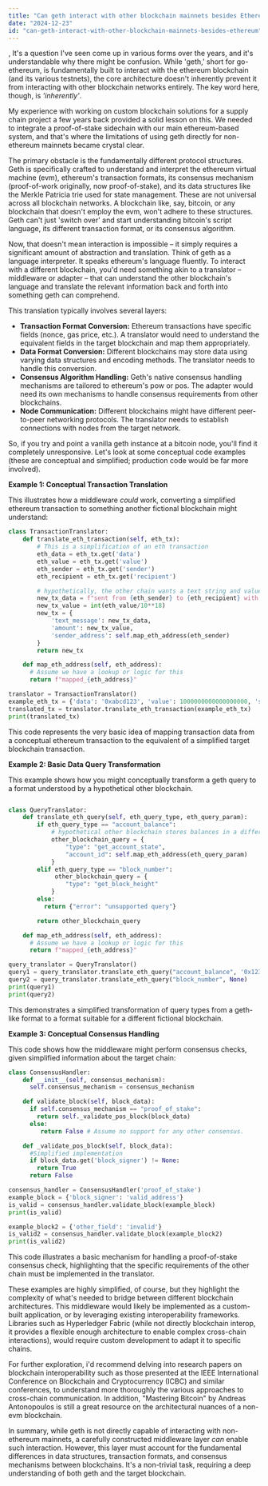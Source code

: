 ```yaml
---
title: "Can geth interact with other blockchain mainnets besides Ethereum?"
date: "2024-12-23"
id: "can-geth-interact-with-other-blockchain-mainnets-besides-ethereum"
---
```


,  It's a question I've seen come up in various forms over the years, and it's understandable why there might be confusion. While 'geth,' short for go-ethereum, is fundamentally built to interact with the ethereum blockchain (and its various testnets), the core architecture doesn't inherently prevent it from interacting with other blockchain networks entirely. The key word here, though, is *'inherently'*.

My experience with working on custom blockchain solutions for a supply chain project a few years back provided a solid lesson on this. We needed to integrate a proof-of-stake sidechain with our main ethereum-based system, and that's where the limitations of using geth directly for non-ethereum mainnets became crystal clear.

The primary obstacle is the fundamentally different protocol structures. Geth is specifically crafted to understand and interpret the ethereum virtual machine (evm), ethereum's transaction formats, its consensus mechanism (proof-of-work originally, now proof-of-stake), and its data structures like the Merkle Patricia trie used for state management. These are not universal across all blockchain networks. A blockchain like, say, bitcoin, or any blockchain that doesn't employ the evm, won't adhere to these structures. Geth can't just 'switch over' and start understanding bitcoin's script language, its different transaction format, or its consensus algorithm.

Now, that doesn't mean interaction is impossible – it simply requires a significant amount of abstraction and translation. Think of geth as a language interpreter. It speaks ethereum's language fluently. To interact with a different blockchain, you'd need something akin to a translator – middleware or adapter – that can understand the other blockchain's language and translate the relevant information back and forth into something geth can comprehend.

This translation typically involves several layers:

*   **Transaction Format Conversion:** Ethereum transactions have specific fields (nonce, gas price, etc.). A translator would need to understand the equivalent fields in the target blockchain and map them appropriately.
*   **Data Format Conversion:** Different blockchains may store data using varying data structures and encoding methods. The translator needs to handle this conversion.
*   **Consensus Algorithm Handling:** Geth's native consensus handling mechanisms are tailored to ethereum's pow or pos. The adapter would need its own mechanisms to handle consensus requirements from other blockchains.
*   **Node Communication:** Different blockchains might have different peer-to-peer networking protocols. The translator needs to establish connections with nodes from the target network.

So, if you try and point a vanilla geth instance at a bitcoin node, you'll find it completely unresponsive. Let's look at some conceptual code examples (these are conceptual and simplified; production code would be far more involved).

**Example 1: Conceptual Transaction Translation**

This illustrates how a middleware *could* work, converting a simplified ethereum transaction to something another fictional blockchain might understand:

```python
class TransactionTranslator:
    def translate_eth_transaction(self, eth_tx):
        # This is a simplification of an eth transaction
        eth_data = eth_tx.get('data')
        eth_value = eth_tx.get('value')
        eth_sender = eth_tx.get('sender')
        eth_recipient = eth_tx.get('recipient')

        # hypothetically, the other chain wants a text string and value in whole units
        new_tx_data = f"sent from {eth_sender} to {eth_recipient} with payload {eth_data}"
        new_tx_value = int(eth_value/10**18)
        new_tx = {
            'text_message': new_tx_data,
            'amount': new_tx_value,
            'sender_address': self.map_eth_address(eth_sender)
        }
        return new_tx

    def map_eth_address(self, eth_address):
      # Assume we have a lookup or logic for this
      return f"mapped_{eth_address}"

translator = TransactionTranslator()
example_eth_tx = {'data': '0xabcd123', 'value': 1000000000000000000, 'sender': '0x123...', 'recipient': '0x456...'}
translated_tx = translator.translate_eth_transaction(example_eth_tx)
print(translated_tx)
```

This code represents the very basic idea of mapping transaction data from a conceptual ethereum transaction to the equivalent of a simplified target blockchain transaction.

**Example 2: Basic Data Query Transformation**

This example shows how you might conceptually transform a geth query to a format understood by a hypothetical other blockchain.

```python

class QueryTranslator:
    def translate_eth_query(self, eth_query_type, eth_query_param):
        if eth_query_type == "account_balance":
            # hypothetical other blockchain stores balances in a different way
            other_blockchain_query = {
                "type": "get_account_state",
                "account_id": self.map_eth_address(eth_query_param)
            }
        elif eth_query_type == "block_number":
             other_blockchain_query = {
                "type": "get_block_height"
            }
        else:
          return {"error": "unsupported query"}

        return other_blockchain_query

    def map_eth_address(self, eth_address):
      # Assume we have a lookup or logic for this
      return f"mapped_{eth_address}"

query_translator = QueryTranslator()
query1 = query_translator.translate_eth_query("account_balance", '0x123...')
query2 = query_translator.translate_eth_query("block_number", None)
print(query1)
print(query2)
```

This demonstrates a simplified transformation of query types from a geth-like format to a format suitable for a different fictional blockchain.

**Example 3: Conceptual Consensus Handling**

This code shows how the middleware might perform consensus checks, given simplified information about the target chain:

```python
class ConsensusHandler:
    def __init__(self, consensus_mechanism):
      self.consensus_mechanism = consensus_mechanism

    def validate_block(self, block_data):
      if self.consensus_mechanism == "proof_of_stake":
        return self._validate_pos_block(block_data)
      else:
         return False # Assume no support for any other consensus.

    def _validate_pos_block(self, block_data):
      #Simplified implementation
      if block_data.get('block_signer') != None:
        return True
      return False

consensus_handler = ConsensusHandler('proof_of_stake')
example_block = {'block_signer': 'valid_address'}
is_valid = consensus_handler.validate_block(example_block)
print(is_valid)

example_block2 = {'other_field': 'invalid'}
is_valid2 = consensus_handler.validate_block(example_block2)
print(is_valid2)
```

This code illustrates a basic mechanism for handling a proof-of-stake consensus check, highlighting that the specific requirements of the other chain must be implemented in the translator.

These examples are highly simplified, of course, but they highlight the complexity of what's needed to bridge between different blockchain architectures. This middleware would likely be implemented as a custom-built application, or by leveraging existing interoperability frameworks. Libraries such as Hyperledger Fabric (while not directly blockchain interop, it provides a flexible enough architecture to enable complex cross-chain interactions), would require custom development to adapt it to specific chains.

For further exploration, i'd recommend delving into research papers on blockchain interoperability such as those presented at the IEEE International Conference on Blockchain and Cryptocurrency (ICBC) and similar conferences, to understand more thoroughly the various approaches to cross-chain communication. In addition, "Mastering Bitcoin" by Andreas Antonopoulos is still a great resource on the architectural nuances of a non-evm blockchain.

In summary, while geth is not directly capable of interacting with non-ethereum mainnets, a carefully constructed middleware layer *can* enable such interaction. However, this layer must account for the fundamental differences in data structures, transaction formats, and consensus mechanisms between blockchains. It's a non-trivial task, requiring a deep understanding of both geth and the target blockchain.
